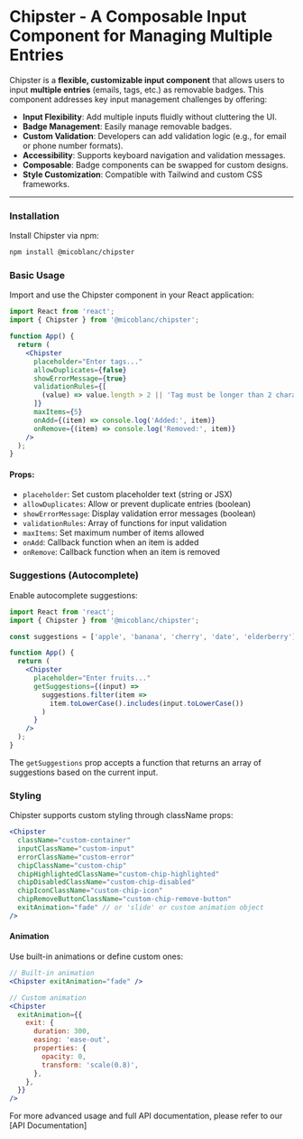 # Chipster - A Composable Input Component for Managing Multiple Entries

Chipster is a **flexible, customizable input component** that allows users to input **multiple entries** (emails, tags, etc.) as removable badges. This component addresses key input management challenges by offering:

- **Input Flexibility**: Add multiple inputs fluidly without cluttering the UI.
- **Badge Management**: Easily manage removable badges.
- **Custom Validation**: Developers can add validation logic (e.g., for email or phone number formats).
- **Accessibility**: Supports keyboard navigation and validation messages.
- **Composable**: Badge components can be swapped for custom designs.
- **Style Customization**: Compatible with Tailwind and custom CSS frameworks.
---

### Installation

Install Chipster via npm:

```bash
npm install @micoblanc/chipster
```

### Basic Usage

Import and use the Chipster component in your React application:

```jsx
import React from 'react';
import { Chipster } from '@micoblanc/chipster';

function App() {
  return (
    <Chipster
      placeholder="Enter tags..."
      allowDuplicates={false}
      showErrorMessage={true}
      validationRules={[
        (value) => value.length > 2 || 'Tag must be longer than 2 characters',
      ]}
      maxItems={5}
      onAdd={(item) => console.log('Added:', item)}
      onRemove={(item) => console.log('Removed:', item)}
    />
  );
}
```

#### Props:

- `placeholder`: Set custom placeholder text (string or JSX)
- `allowDuplicates`: Allow or prevent duplicate entries (boolean)
- `showErrorMessage`: Display validation error messages (boolean)
- `validationRules`: Array of functions for input validation
- `maxItems`: Set maximum number of items allowed
- `onAdd`: Callback function when an item is added
- `onRemove`: Callback function when an item is removed

### Suggestions (Autocomplete)

Enable autocomplete suggestions:

```jsx
import React from 'react';
import { Chipster } from '@micoblanc/chipster';

const suggestions = ['apple', 'banana', 'cherry', 'date', 'elderberry'];

function App() {
  return (
    <Chipster
      placeholder="Enter fruits..."
      getSuggestions={(input) => 
        suggestions.filter(item => 
          item.toLowerCase().includes(input.toLowerCase())
        )
      }
    />
  );
}
```

The `getSuggestions` prop accepts a function that returns an array of suggestions based on the current input.

### Styling

Chipster supports custom styling through className props:

```jsx
<Chipster
  className="custom-container"
  inputClassName="custom-input"
  errorClassName="custom-error"
  chipClassName="custom-chip"
  chipHighlightedClassName="custom-chip-highlighted"
  chipDisabledClassName="custom-chip-disabled"
  chipIconClassName="custom-chip-icon"
  chipRemoveButtonClassName="custom-chip-remove-button"
  exitAnimation="fade" // or 'slide' or custom animation object
/>
```

#### Animation

Use built-in animations or define custom ones:

```jsx
// Built-in animation
<Chipster exitAnimation="fade" />

// Custom animation
<Chipster
  exitAnimation={{
    exit: {
      duration: 300,
      easing: 'ease-out',
      properties: {
        opacity: 0,
        transform: 'scale(0.8)',
      },
    },
  }}
/>
```

For more advanced usage and full API documentation, please refer to our [API Documentation]

